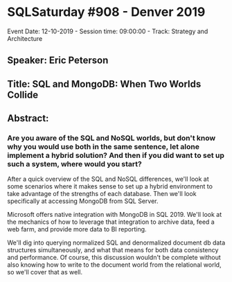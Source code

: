 # SQLSaturday #908 - Denver 2019
Event Date: 12-10-2019 - Session time: 09:00:00 - Track: Strategy and Architecture
## Speaker: Eric Peterson
## Title: SQL and MongoDB: When Two Worlds Collide
## Abstract:
### Are you aware of the SQL and NoSQL worlds, but don't know why you would use both in the same sentence, let alone implement a hybrid solution? And then if you did want to set up such a system, where would you start?

After a quick overview of the SQL and NoSQL differences, we'll look at some scenarios where it makes sense to set up a hybrid environment to take advantage of the strengths of each database. Then we'll look specifically at accessing MongoDB from SQL Server.

Microsoft offers native integration with MongoDB in SQL 2019. We'll look at the mechanics of how to leverage that integration to archive data, feed a web farm, and provide more data to BI reporting.

We'll dig into querying normalized SQL and denormalized document db data structures simultaneously, and what that means for both data consistency and performance. Of course, this discussion wouldn't be complete without also knowing how to write to the document world from the relational world, so we'll cover that as well.
